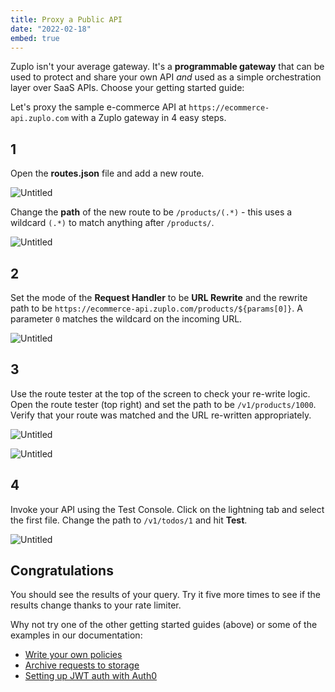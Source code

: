 ```yaml
---
title: Proxy a Public API
date: "2022-02-18"
embed: true
---
```


Zuplo isn't your average gateway. It's a **programmable gateway** that can be
used to protect and share your own API _and_ used as a simple orchestration
layer over SaaS APIs. Choose your getting started guide:

<QuickstartPicker />

Let's proxy the sample e-commerce API at `https://ecommerce-api.zuplo.com` with
a Zuplo gateway in 4 easy steps.

## 1

Open the **routes.json** file and add a new route.

![Untitled](/media/getting-started/add-route.png)

Change the **path** of the new route to be `/products/(.*)` - this uses a
wildcard `(.*)` to match anything after `/products/`.

![Untitled](/media/getting-started/path.png)

## 2

Set the mode of the **Request Handler** to be **URL Rewrite** and the rewrite
path to be `https://ecommerce-api.zuplo.com/products/${params[0]}`. A parameter
`0` matches the wildcard on the incoming URL.

![Untitled](/media/getting-started/rewrite.png)

## 3

Use the route tester at the top of the screen to check your re-write logic. Open
the route tester (top right) and set the path to be `/v1/products/1000`. Verify
that your route was matched and the URL re-written appropriately.

![Untitled](/media/getting-started/route-tester.png)

![Untitled](/media/getting-started/route-matched.png)

## 4

Invoke your API using the Test Console. Click on the lightning tab and select
the first file. Change the path to `/v1/todos/1` and hit **Test**.

![Untitled](/media/getting-started/test-client.png)

## Congratulations

You should see the results of your query. Try it five more times to see if the
results change thanks to your rate limiter.

Why not try one of the other getting started guides (above) or some of the
examples in our documentation:

- [Write your own policies](/policies)
- [Archive requests to storage](/guides/archving-requests-to-storage)
- [Setting up JWT auth with Auth0](/guides/setup-jwt-auth-with-auth0)
